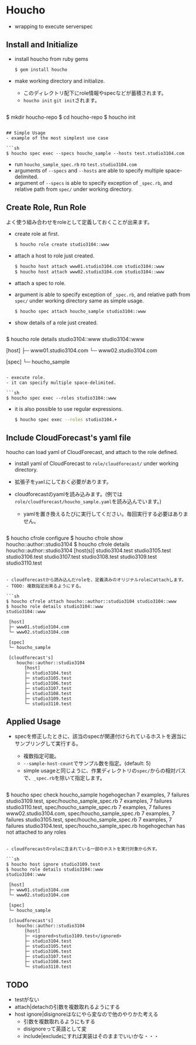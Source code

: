 # Houcho
- wrapping to execute serverspec

## Install and Initialize
- install houcho from ruby gems

  ```sh
  $ gem install houcho
  ```

- make working directory and initialize.
  - このディレクトリ配下にrole情報やspecなどが蓄積されます。
  - `houcho init` `git init`されます。
  
  ```sh
$ mkdir houcho-repo
$ cd houcho-repo
$ houcho init
  ```

## Simple Usage
- example of the most simplest use case

  ```sh
  $ houcho spec exec --specs houcho_sample --hosts test.studio3104.com 
  ```

  - run `houcho_sample_spec.rb` ro `test.studio3104.com`
  - arguments of `--specs` and `--hosts` are able to specify multiple space-delimited.
  - argument of `--specs` is able to specify exception of `_spec.rb`, and relative path from `spec/` under working directory.

## Create Role, Run Role
よく使う組み合わせをroleとして定義しておくことが出来ます。

- create role at first.

  ```sh
  $ houcho role create studio3104::www
  ```

- attach a host to role just created.

  ```sh
  $ houcho host attach www01.studio3104.com studio3104::www
  $ houcho host attach www02.studio3104.com studio3104::www
  ```
    
- attach a spec to role.
- argument is able to specify exception of `_spec.rb`, and relative path from `spec/` under working directory same as simple usage.
    
  ```sh
  $ houcho spec attach houcho_sample studio3104::www
  ```

- show details of a role just created.

  ```sh
$ houcho role details studio3104::www
studio3104::www

   [host]
   ├─ www01.studio3104.com
   └─ www02.studio3104.com

   [spec]
   └─ houcho_sample
  ```

- execute role.
- it can specify multiple space-delimited.
  
  ```sh
  $ houcho spec exec --roles studio3104::www
  ```
  
- it is also possible to use regular expressions.
  
  ```sh
  $ houcho spec exec --roles studio3104.+
  ```


## Include CloudForecast's yaml file
houcho can load yaml of CloudForecast, and attach to the role defined.

- install yaml of CloudForecast to `role/cloudforecast/` under working directory.
- 拡張子を`yaml`にしておく必要があります。
  
- cloudforecastのyamlを読み込みます。(例では`role/cloudforecast/houcho_sample.yaml`を読み込んでいます。)
  - yamlを置き換えるたびに実行してください。毎回実行する必要はありません。
  
  ```sh
$ houcho cfrole configure
$ houcho cfrole show
houcho::author::studio3104
$ houcho cfrole details houcho::author::studio3104
[host(s)]
studio3104.test
studio3105.test
studio3106.test
studio3107.test
studio3108.test
studio3109.test
studio3110.test
  ```
    
- cloudforecastから読み込んだroleを、定義済みのオリジナルroleにattachします。
  - TODO: 複数指定出来るようにする。

  ```sh
$ houcho cfrole attach houcho::author::studio3104 studio3104::www
$ houcho role details studio3104::www
studio3104::www

   [host]
   ├─ www01.studio3104.com
   └─ www02.studio3104.com

   [spec]
   └─ houcho_sample

   [cloudforecast's]
      houcho::author::studio3104
         [host]
         ├─ studio3104.test
         ├─ studio3105.test
         ├─ studio3106.test
         ├─ studio3107.test
         ├─ studio3108.test
         ├─ studio3109.test
         └─ studio3110.test
  ```
  
## Applied Usage
- specを修正したときに、該当のspecが関連付けられているホストを適当にサンプリングして実行する。
  - 複数指定可能。
  - `--sample-host-count`でサンプル数を指定。(default: 5)
  - simple usageと同じように、作業ディレクトリの`spec/`からの相対パスで、`_spec.rb`を除いて指定します。
  
  ```sh
$ houcho spec check houcho_sample hogehogechan
7 examples, 7 failures  studio3109.test, spec/houcho_sample_spec.rb
7 examples, 7 failures  studio3110.test, spec/houcho_sample_spec.rb
7 examples, 7 failures  www02.studio3104.com, spec/houcho_sample_spec.rb
7 examples, 7 failures  studio3105.test, spec/houcho_sample_spec.rb
7 examples, 7 failures  studio3104.test, spec/houcho_sample_spec.rb
hogehogechan has not attached to any roles
  ```

- cloudforecastのroleに含まれている一部のホストを実行対象から外す。

  ```sh
$ houcho host ignore studio3109.test
$ houcho role details studio3104::www
studio3104::www

   [host]
   ├─ www01.studio3104.com
   └─ www02.studio3104.com

   [spec]
   └─ houcho_sample

   [cloudforecast's]
      houcho::author::studio3104
         [host]
         ├─ <ignored>studio3109.test</ignored>
         ├─ studio3104.test
         ├─ studio3105.test
         ├─ studio3106.test
         ├─ studio3107.test
         ├─ studio3108.test
         └─ studio3110.test
  ```

## TODO
- testがない
- attach|detachの引数を複数取れるようにする
- host ignore|disignoreはなにやら変なので他のやりかた考える
  - 引数を複数取れるようにもする
  - disignoreって英語として変
  - include|excludeにすれば実装はそのままでいいかな・・・
